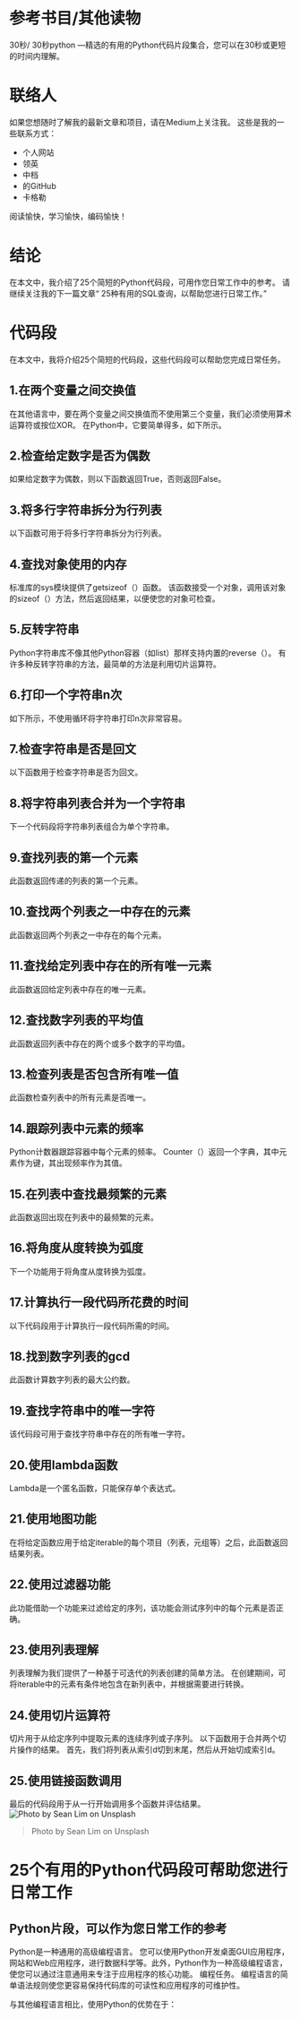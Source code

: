 # 参考书目/其他读物

30秒/ 30秒python —精选的有用的Python代码片段集合，您可以在30秒或更短的时间内理解。
# 联络人

如果您想随时了解我的最新文章和项目，请在Medium上关注我。 这些是我的一些联系方式：
+ 个人网站
+ 领英
+ 中档
+ 的GitHub
+ 卡格勒

阅读愉快，学习愉快，编码愉快！
# 结论

在本文中，我介绍了25个简短的Python代码段，可用作您日常工作中的参考。 请继续关注我的下一篇文章“ 25种有用的SQL查询，以帮助您进行日常工作。”
# 代码段

在本文中，我将介绍25个简短的代码段，这些代码段可以帮助您完成日常任务。
## 1.在两个变量之间交换值

在其他语言中，要在两个变量之间交换值而不使用第三个变量，我们必须使用算术运算符或按位XOR。 在Python中，它要简单得多，如下所示。
## 2.检查给定数字是否为偶数

如果给定数字为偶数，则以下函数返回True，否则返回False。
## 3.将多行字符串拆分为行列表

以下函数可用于将多行字符串拆分为行列表。
## 4.查找对象使用的内存

标准库的sys模块提供了getsizeof（）函数。 该函数接受一个对象，调用该对象的sizeof（）方法，然后返回结果，以便使您的对象可检查。
## 5.反转字符串

Python字符串库不像其他Python容器（如list）那样支持内置的reverse（）。 有许多种反转字符串的方法，最简单的方法是利用切片运算符。
## 6.打印一个字符串n次

如下所示，不使用循环将字符串打印n次非常容易。
## 7.检查字符串是否是回文

以下函数用于检查字符串是否为回文。
## 8.将字符串列表合并为一个字符串

下一个代码段将字符串列表组合为单个字符串。
## 9.查找列表的第一个元素

此函数返回传递的列表的第一个元素。
## 10.查找两个列表之一中存在的元素

此函数返回两个列表之一中存在的每个元素。
## 11.查找给定列表中存在的所有唯一元素

此函数返回给定列表中存在的唯一元素。
## 12.查找数字列表的平均值

此函数返回列表中存在的两个或多个数字的平均值。
## 13.检查列表是否包含所有唯一值

此函数检查列表中的所有元素是否唯一。
## 14.跟踪列表中元素的频率

Python计数器跟踪容器中每个元素的频率。 Counter（）返回一个字典，其中元素作为键，其出现频率作为其值。
## 15.在列表中查找最频繁的元素

此函数返回出现在列表中的最频繁的元素。
## 16.将角度从度转换为弧度

下一个功能用于将角度从度转换为弧度。
## 17.计算执行一段代码所花费的时间

以下代码段用于计算执行一段代码所需的时间。
## 18.找到数字列表的gcd

此函数计算数字列表的最大公约数。
## 19.查找字符串中的唯一字符

该代码段可用于查找字符串中存在的所有唯一字符。
## 20.使用lambda函数

Lambda是一个匿名函数，只能保存单个表达式。
## 21.使用地图功能

在将给定函数应用于给定iterable的每个项目（列表，元组等）之后，此函数返回结果列表。
## 22.使用过滤器功能

此功能借助一个功能来过滤给定的序列，该功能会测试序列中的每个元素是否正确。
## 23.使用列表理解

列表理解为我们提供了一种基于可迭代的列表创建的简单方法。 在创建期间，可将iterable中的元素有条件地包含在新列表中，并根据需要进行转换。
## 24.使用切片运算符

切片用于从给定序列中提取元素的连续序列或子序列。 以下函数用于合并两个切片操作的结果。 首先，我们将列表从索引d切到末尾，然后从开始切成索引d。
## 25.使用链接函数调用

最后的代码段用于从一行开始调用多个函数并评估结果。
![Photo by Sean Lim on Unsplash](1*E8dtcW7fEoJc7qw20_rTKg.jpeg)
> Photo by Sean Lim on Unsplash

# 25个有用的Python代码段可帮助您进行日常工作
## Python片段，可以作为您日常工作的参考

Python是一种通用的高级编程语言。 您可以使用Python开发桌面GUI应用程序，网站和Web应用程序，进行数据科学等。此外，Python作为一种高级编程语言，使您可以通过注意通用来专注于应用程序的核心功能。 编程任务。 编程语言的简单语法规则使您更容易保持代码库的可读性和应用程序的可维护性。

与其他编程语言相比，使用Python的优势在于：

